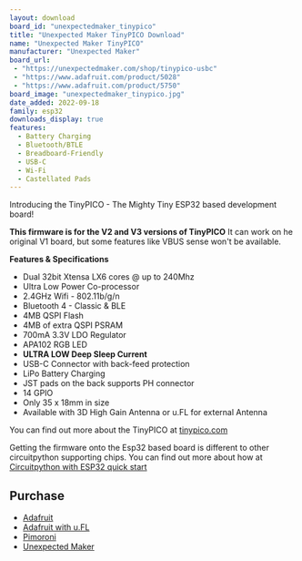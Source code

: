 ```yaml
---
layout: download
board_id: "unexpectedmaker_tinypico"
title: "Unexpected Maker TinyPICO Download"
name: "Unexpected Maker TinyPICO"
manufacturer: "Unexpected Maker"
board_url:
 - "https://unexpectedmaker.com/shop/tinypico-usbc"
 - "https://www.adafruit.com/product/5028"
 - "https://www.adafruit.com/product/5750"
board_image: "unexpectedmaker_tinypico.jpg"
date_added: 2022-09-18
family: esp32
downloads_display: true
features:
  - Battery Charging
  - Bluetooth/BTLE
  - Breadboard-Friendly
  - USB-C
  - Wi-Fi
  - Castellated Pads
---
```


Introducing the TinyPICO - The Mighty Tiny ESP32 based development board!

**This firmware is for the V2 and V3 versions of TinyPICO**
It can work on he original V1 board, but some features like VBUS sense won't be available.

**Features & Specifications**
- Dual 32bit Xtensa LX6 cores @ up to 240Mhz
- Ultra Low Power Co-processor
- 2.4GHz Wifi - 802.11b/g/n
- Bluetooth 4 - Classic & BLE
- 4MB QSPI Flash
- 4MB of extra QSPI PSRAM
- 700mA 3.3V LDO Regulator
- APA102 RGB LED
- **ULTRA LOW Deep Sleep Current**
- USB-C Connector with back-feed protection
- LiPo Battery Charging
- JST pads on the back supports PH connector
- 14 GPIO
- Only 35 x 18mm in size
- Available with 3D High Gain Antenna or u.FL for external Antenna

You can find out more about the TinyPICO at [tinypico.com](https://tinypico.com)

Getting the firmware onto the Esp32 based board is different to other circuitpython supporting chips.
You can find out more about how at [Circuitpython with ESP32 quick start](https://learn.adafruit.com/circuitpython-with-esp32-quick-start)

## Purchase
 * [Adafruit](https://www.adafruit.com/product/5028)
 * [Adafruit with u.FL](https://www.adafruit.com/product/5750)
 * [Pimoroni](https://shop.pimoroni.com/products/tinypico-v2?variant=3928508953403)
 * [Unexpected Maker](https://unexpectedmaker.com/shop/tinypico)
